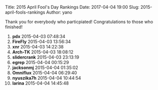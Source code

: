 Title: 2015 April Fool\'s Day Rankings
Date: 2017-04-04 19:00
Slug: 2015-april-fools-rankings
Author: yano

Thank you for everybody who particpiated! Congratulations to those who finished!

1. **pdx** 2015-04-03 07:48:34
1. **FireFly** 2015-04-03 13:56:34
1. **xnr** 2015-04-03 14:22:38
1. **Arch-TK** 2015-04-03 18:08:12
1. **slidercrank** 2015-04-03 23:13:19
1. **egrep** 2015-04-04 00:15:29
1. **jacksonmj** 2015-04-04 01:35:02
1. **Omniflux** 2015-04-04 06:29:40
1. **nyuszika7h** 2015-04-04 10:44:54
1. **larina** 2015-04-04 14:45:48

